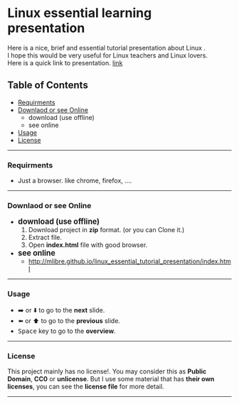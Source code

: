 # Linux essential learning presentation
Here is a nice, brief and essential tutorial presentation about Linux .  
I hope this would be very useful for Linux teachers and Linux lovers.  
Here is a quick link to presentation. [link](http://mlibre.github.io/linux_essential_tutorial_presentation/index.html)
## Table of Contents
+ [Requirments](#requirments)
+ [Downlaod or see Online](#downlaod-or-see-online)
	+ download (use offline)
	+ see online
+ [Usage](#usage)
+ [License](#license)

---
### Requirments
+ Just a browser. like chrome, firefox, ....

---
### Downlaod or see Online
+ <big>**download (use offline)**</big>
	1. Download project in **zip** format. (or you can Clone it.)
	2. Extract file.
	3. Open **index.html** file with good browser.
+ <big>**see online**</big>
	+ http://mlibre.github.io/linux_essential_tutorial_presentation/index.html

---
### Usage
+ :arrow_right: or :arrow_down: to go to the **next** slide.  
+ :arrow_left: or :arrow_up: to go to the **previous** slide.  
+ <kbd>Space</kbd> key to go to the **overview**.

---
### License
This project mainly has no license!. You may consider this as **Public Domain**, **CC0** or **unlicense**. But I use some material that has **their own licenses**, you can see the **license file** for more detail.

---
